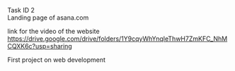 Task ID 2 <br>
Landing page of asana.com<br>

link for the video of the website <br>
https://drive.google.com/drive/folders/1Y9cqyWhYnqIeThwH7ZmKFC_NhMCQXK6c?usp=sharing<br>


First project on web development <br>
